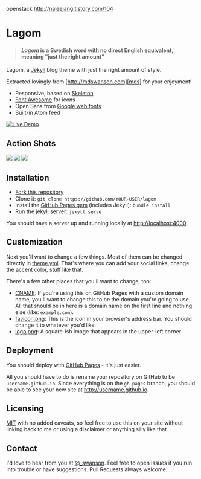 openstack http://naleejang.tistory.com/104





















# Lagom

> #### *Lagom* is a Swedish word with no direct English equivalent, meaning "just the right amount"

Lagom, a [Jekyll][j] blog theme with just the right amount of style. 

Extracted lovingly from [http://mdswanson.com][mds] for your enjoyment!



* Responsive, based on [Skeleton][skeleton]
* [Font Awesome][font-awesome] for icons
* Open Sans from [Google web fonts][gfonts]
* Built-in Atom feed

[![Live Demo](https://img.shields.io/badge/view-live--demo-blue.svg?style=flat-square)](http://lagom.mdswanson.com/)

## Action Shots
![](http://i.imgur.com/Pmzk4j1.png)
![](http://i.imgur.com/CT2Xvug.png)
![](http://i.imgur.com/XisjqW1.jpg)

## Installation

- [Fork this repository][fork]
- Clone it: `git clone https://github.com/YOUR-USER/lagom`
- Install the [GitHub Pages gem][pages] (includes Jekyll): `bundle install`
- Run the jekyll server: `jekyll serve`

You should have a server up and running locally at <http://localhost:4000>.

## Customization

Next you'll want to change a few things. Most of them can be changed directly in
[theme.yml][config]. That's where you can add your social links, change the accent
color, stuff like that.

There's a few other places that you'll want to change, too:

- [CNAME][cname]: If you're using this on GitHub Pages with a custom domain name, 
  you'll want to change this to be the domain you're going to use. All that should 
  be in here is a domain name on the first line and nothing else (like: `example.com`).
- [favicon.png][favicon]: This is the icon in your browser's address bar. You should 
  change it to whatever you'd like.
- [logo.png][logo]: A square-ish image that appears in the upper-left corner

## Deployment

You should deploy with [GitHub Pages][pages] - it's just easier.

All you should have to do is rename your repository on GitHub to be
`username.github.io`. Since everything is on the `gh-pages` branch, you
should be able to see your new site at <http://username.github.io>.

## Licensing

[MIT](https://github.com/swanson/lagom/blob/master/LICENSE) with no
added caveats, so feel free to use this on your site without linking back to
me or using a disclaimer or anything silly like that.

## Contact
I'd love to hear from you at [@_swanson][twitter]. Feel free to open issues if you
run into trouble or have suggestions. Pull Requests always welcome.

[j]: http://jekyllrb.com/
[mds]: http://mdswanson.com
[skeleton]: http://www.getskeleton.com/
[font-awesome]: http://fortawesome.github.io/Font-Awesome/
[gfonts]: http://www.google.com/fonts/specimen/Open+Sans
[fork]: https://github.com/swanson/lagom/fork
[config]: https://github.com/swanson/lagom/blob/master/_data/theme.yml
[cname]: https://github.com/swanson/lagom/blob/master/CNAME
[favicon]: https://github.com/swanson/lagom/blob/master/favicon.png
[logo]: https://github.com/swanson/lagom/blob/master/logo.png
[pages]: http://pages.github.com
[twitter]: https://twitter.com/_swanson
[pages]: https://github.com/github/pages-gem
